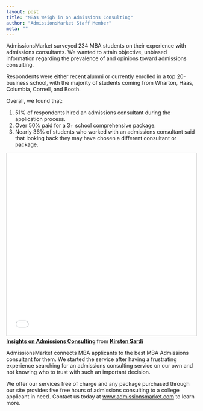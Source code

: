 ```yaml
---
layout: post
title: "MBAs Weigh in on Admissions Consulting"
author: "AdmissionsMarket Staff Member"
meta: ""
---
```


AdmissionsMarket surveyed 234 MBA students on their experience with admissions consultants. We wanted to attain objective, unbiased information regarding the prevalence of and opinions toward admissions consulting.  

Respondents were either recent alumni or currently enrolled in a top 20-business school, with the majority of students coming from Wharton, Haas, Columbia, Cornell, and Booth.  

Overall, we found that:
1. 51% of respondents hired an admissions consultant during the application process.
2. Over 50% paid for a 3+ school comprehensive package.
3. Nearly 36% of students who worked with an admissions consultant said that looking back they may have chosen a different consultant or package.  

<iframe src="//www.slideshare.net/slideshow/embed_code/key/MkVDlE8IDI49q3" width="595" height="485" frameborder="0" marginwidth="0" marginheight="0" scrolling="no" style="border:1px solid #CCC; border-width:1px; margin-bottom:5px; max-width: 100%;" allowfullscreen> </iframe> <div style="margin-bottom:5px"> <strong> <a href="//www.slideshare.net/KirstenStajich/insights-on-admissions-consulting" title="Insights on Admissions Consulting" target="_blank">Insights on Admissions Consulting</a> </strong> from <strong><a target="_blank" href="https://www.slideshare.net/KirstenStajich">Kirsten Sardi</a></strong> </div>

AdmissionsMarket connects MBA applicants to the best MBA Admissions consultant for them. We started the service after having a frustrating experience searching for an admissions consulting service on our own and not knowing who to trust with such an important decision.  

We offer our services free of charge and any package purchased through our site provides five free hours of admissions consulting to a college applicant in need . Contact us today at www.admissionsmarket.com to learn more.
